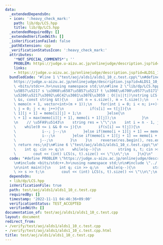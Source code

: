 ```yaml
---
data:
  _extendedDependsOn:
  - icon: ':heavy_check_mark:'
    path: lib/dp/LCS.hpp
    title: lib/dp/LCS.hpp
  _extendedRequiredBy: []
  _extendedVerifiedWith: []
  _isVerificationFailed: false
  _pathExtension: cpp
  _verificationStatusIcon: ':heavy_check_mark:'
  attributes:
    '*NOT_SPECIAL_COMMENTS*': ''
    PROBLEM: https://judge.u-aizu.ac.jp/onlinejudge/description.jsp?id=ALDS1_10_C
    links:
    - https://judge.u-aizu.ac.jp/onlinejudge/description.jsp?id=ALDS1_10_C
  bundledCode: "#line 1 \"test/aoj/alds1/alds1_10_c.test.cpp\"\n#define PROBLEM \"\
    https://judge.u-aizu.ac.jp/onlinejudge/description.jsp?id=ALDS1_10_C\"\n#include\
    \ <bits/stdc++.h>\nusing namespace std;\n\n#line 2 \"lib/dp/LCS.hpp\"\n\n// \u6587\
    \u5B57\u5217 s \u3068\u6587\u5B57\u5217 t \u306E\u6700\u9577\u5171\u901A\u90E8\
    \u5206\u5217\u3092\u6C42\u3081\u307E\u3059 : O(|s||t|)\nstring LCS(const string\
    \ &s, const string &t){\n    int n = s.size(), m = t.size();\n    vector<vector<int>>\
    \ memo(n + 1, vector<int>(m + 1));\n    for(int i = 0; i < n; i++){\n        for(int\
    \ j = 0; j < m; j++){\n            if(s[i] == t[j]){\n                memo[i +\
    \ 1][j + 1] = memo[i][j] + 1;\n            }else{\n                memo[i + 1][j\
    \ + 1] = max(memo[i][j + 1], memo[i + 1][j]);\n            }\n        }\n    }\n\
    \n    // \u5FA9\u5143\n    string res = \"\";\n    int i = n - 1, j = m - 1;\n\
    \    while(0 <= i && 0 <= j){\n        if(s[i] == t[j]){\n            res += s[i];\n\
    \            i--; j--;\n        }else if(memo[i + 1][j + 1] == memo[i][j + 1]){\n\
    \            i--;\n        }else if(memo[i + 1][j + 1] == memo[i + 1][j]){\n \
    \           j--;\n        }\n    }\n    reverse(res.begin(), res.end());\n   \
    \ return res;\n}\n#line 6 \"test/aoj/alds1/alds1_10_c.test.cpp\"\n\nint main(){\n\
    \    int q; cin >> q;\n    while(q--){\n        string s, t; cin >> s >> t;\n\
    \        cout << (int) LCS(s, t).size() << \"\\n\";\n    }\n}\n"
  code: "#define PROBLEM \"https://judge.u-aizu.ac.jp/onlinejudge/description.jsp?id=ALDS1_10_C\"\
    \n#include <bits/stdc++.h>\nusing namespace std;\n\n#include \"../../../lib/dp/LCS.hpp\"\
    \n\nint main(){\n    int q; cin >> q;\n    while(q--){\n        string s, t; cin\
    \ >> s >> t;\n        cout << (int) LCS(s, t).size() << \"\\n\";\n    }\n}"
  dependsOn:
  - lib/dp/LCS.hpp
  isVerificationFile: true
  path: test/aoj/alds1/alds1_10_c.test.cpp
  requiredBy: []
  timestamp: '2022-11-11 04:46:36+09:00'
  verificationStatus: TEST_ACCEPTED
  verifiedWith: []
documentation_of: test/aoj/alds1/alds1_10_c.test.cpp
layout: document
redirect_from:
- /verify/test/aoj/alds1/alds1_10_c.test.cpp
- /verify/test/aoj/alds1/alds1_10_c.test.cpp.html
title: test/aoj/alds1/alds1_10_c.test.cpp
---
```


